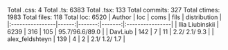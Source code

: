 Total .css: 4
Total .ts: 6383
Total .tsx: 133
Total commits: 327
Total ctimes: 1983
Total files: 118
Total loc: 6520
| Author          |   loc |   coms |   fils |  distribution   |
|:----------------|------:|-------:|-------:|:----------------|
| Ilia Liubinskii |  6239 |    316 |    105 | 95.7/96.6/89.0  |
| DavLiub         |   142 |      7 |     11 | 2.2/ 2.1/ 9.3   |
| alex_feldshteyn |   139 |      4 |      2 | 2.1/ 1.2/ 1.7   |
